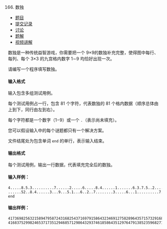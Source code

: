 166. 数独

- [  题目](https://www.acwing.com/problem/content/description/168/)
- [  提交记录](https://www.acwing.com/problem/content/submission/168/)
- [  讨论](https://www.acwing.com/problem/content/discussion/index/168/1/)
- [  题解](https://www.acwing.com/problem/content/solution/168/1/)
- [  视频讲解](https://www.acwing.com/problem/content/video/168/)



数独是一种传统益智游戏，你需要把一个 9×9的数独补充完整，使得图中每行、每列、每个 3×3 的九宫格内数字 1∼9 均恰好出现一次。

请编写一个程序填写数独。

#### 输入格式

输入包含多组测试用例。

每个测试用例占一行，包含 81 个字符，代表数独的 81 个格内数据（顺序总体由上到下，同行由左到右）。

每个字符都是一个数字（1−9）或一个 `.`（表示尚未填充）。

您可以假设输入中的每个谜题都只有一个解决方案。

文件结尾处为包含单词 `end` 的单行，表示输入结束。

#### 输出格式

每个测试用例，输出一行数据，代表填充完全后的数独。

#### 输入样例：

```
4.....8.5.3..........7......2.....6.....8.4......1.......6.3.7.5..2.....1.4......
......52..8.4......3...9...5.1...6..2..7........3.....6...1..........7.4.......3.
end
```

#### 输出样例：

```
417369825632158947958724316825437169791586432346912758289643571573291684164875293
416837529982465371735129468571298643293746185864351297647913852359682714128574936
```
